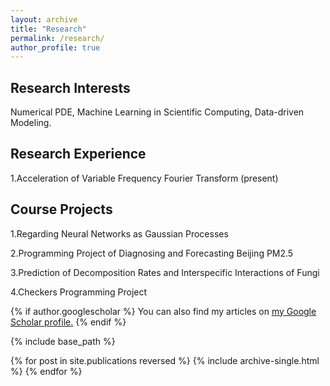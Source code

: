 ```yaml
---
layout: archive
title: "Research"
permalink: /research/
author_profile: true
---
```

## Research Interests
Numerical PDE, Machine Learning in Scientific Computing, Data-driven Modeling. 

## Research Experience
1.Acceleration of Variable Frequency Fourier Transform (present)

## Course Projects
1.Regarding Neural Networks as Gaussian Processes 

2.Programming Project of Diagnosing and Forecasting Beijing PM2.5 

3.Prediction of Decomposition Rates and Interspecific Interactions of Fungi 

4.Checkers Programming Project 



{% if author.googlescholar %}
  You can also find my articles on <u><a href="{{author.googlescholar}}">my Google Scholar profile</a>.</u>
{% endif %}

{% include base_path %}

{% for post in site.publications reversed %}
  {% include archive-single.html %}
{% endfor %}
